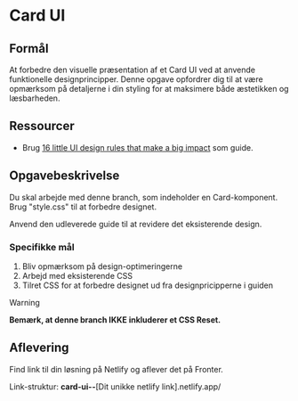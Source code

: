 # **Card UI**

## Formål

At forbedre den visuelle præsentation af et Card UI ved at anvende funktionelle designprincipper. Denne opgave opfordrer dig til at være opmærksom på detaljerne i din styling for at maksimere både æstetikken og læsbarheden.

## Ressourcer

- Brug [16 little UI design rules that make a big impact](https://www.adhamdannaway.com/blog/ui-design/16-ui-design-rules) som guide.

## Opgavebeskrivelse

Du skal arbejde med denne branch, som indeholder en Card-komponent. Brug "style.css" til at forbedre designet.

Anvend den udleverede guide til at revidere det eksisterende design.

### Specifikke mål

1. Bliv opmærksom på design-optimeringerne
2. Arbejd med eksisterende CSS
3. Tilret CSS for at forbedre designet ud fra designpricipperne i guiden

> [!WARNING]  
> **Bemærk, at denne branch IKKE inkluderer et CSS Reset.**

## Aflevering

Find link til din løsning på Netlify og aflever det på Fronter.

Link-struktur: **card-ui--**[Dit unikke netlify link].netlify.app/
